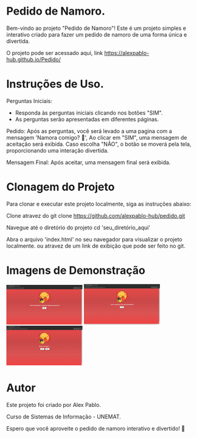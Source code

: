 # Pedido de Namoro.
Bem-vindo ao projeto "Pedido de Namoro"! Este é um projeto simples e interativo criado para fazer um pedido de namoro de uma forma única e divertida.

O projeto pode ser acessado aqui, link https://alexpablo-hub.github.io/Pedido/

# Instruções de Uso.
Perguntas Iniciais:
- Responda às perguntas iniciais clicando nos botões "SIM".
- As perguntas serão apresentadas em diferentes páginas.

Pedido:
Após as perguntas, você será levado a uma pagina com a mensagem 'Namora comigo? 💍', Ao clicar em "SIM", uma mensagem de aceitação será exibida.
Caso escolha "NÃO", o botão se moverá pela tela, proporcionando uma interação divertida.

Mensagem Final:
Após aceitar, uma mensagem final será exibida.

# Clonagem do Projeto
Para clonar e executar este projeto localmente, siga as instruções abaixo:

Clone atravez do git clone https://github.com/alexpablo-hub/pedido.git

Navegue até o diretório do projeto
cd 'seu_diretório_aqui'

Abra o arquivo 'index.html' no seu navegador para visualizar o projeto localmente.
ou atravez de um link de exibição que pode ser feito no git.

# Imagens de Demonstração
<p float="left">
  <img src="imagens/page1.png" width="200" />
  <img src="imagens/page2.png" width="200" /> 
  <img src="imagens/page3.png" width="200" />
</p>

# Autor
Este projeto foi criado por Alex Pablo.

Curso de Sistemas de Informação - UNEMAT.

Espero que você aproveite o pedido de namoro interativo e divertido! 💖
